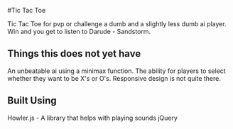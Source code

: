 #Tic Tac Toe

Tic Tac Toe for pvp or challenge a dumb and a slightly less dumb ai player. Win and you get to listen to Darude - Sandstorm.

## Things this does not yet have

An unbeatable ai using a minimax function.
The ability for players to select whether they want to be X's or O's.
Responsive design is not quite there.

## Built Using

Howler.js - A library that helps with playing sounds
jQuery
